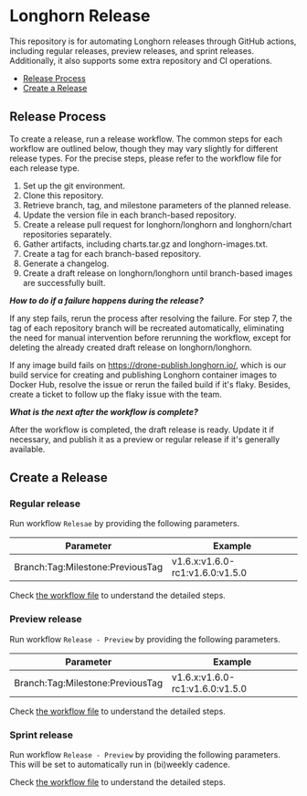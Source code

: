 # Longhorn Release

This repository is for automating Longhorn releases through GitHub actions, including regular releases, preview releases, and sprint releases.
Additionally, it also supports some extra repository and CI operations.

* [Release Process](#release-process)
* [Create a Release](#create-a-release)

## Release Process

To create a release, run a release workflow. The common steps for each workflow are outlined below, though they may vary slightly for different release types.
For the precise steps, please refer to the workflow file for each release type.

1. Set up the git environment.
2. Clone this repository.
3. Retrieve branch, tag, and milestone parameters of the planned release.
4. Update the version file in each branch-based repository.
5. Create a release pull request for longhorn/longhorn and longhorn/chart repositories separately.
6. Gather artifacts, including charts.tar.gz and longhorn-images.txt.
7. Create a tag for each branch-based repository.
8. Generate a changelog.
9. Create a draft release on longhorn/longhorn until branch-based images are successfully built.

*__How to do if a failure happens during the release?__*

If any step fails, rerun the process after resolving the failure.
For step 7, the tag of each repository branch will be recreated automatically,
eliminating the need for manual intervention before rerunning the workflow, except for deleting the already created draft release on longhorn/longhorn.

If any image build fails on https://drone-publish.longhorn.io/,
which is our build service for creating and publishing Longhorn container images to Docker Hub, resolve the issue or rerun the failed build if it's flaky.
Besides, create a ticket to follow up the flaky issue with the team.

*__What is the next after the workflow is complete?__*

After the workflow is completed, the draft release is ready. Update it if necessary, and publish it as a preview or regular release if it's generally available.

## Create a Release

### Regular release

Run workflow `Relesae` by providing the following parameters.

| Parameter                         | Example                         |
| --------------------------------- | ------------------------------- |
| Branch:Tag:Milestone:PreviousTag  | v1.6.x:v1.6.0-rc1:v1.6.0:v1.5.0 |

Check [the workflow file](.github/workflows/release.yml) to understand the detailed steps.

### Preview release

Run workflow `Release - Preview` by providing the following parameters.

| Parameter                         | Example                         |
| --------------------------------- | ------------------------------- |
| Branch:Tag:Milestone:PreviousTag  | v1.6.x:v1.6.0-rc1:v1.6.0:v1.5.0 |

Check [the workflow file](.github/workflows/release-preview.yml) to understand the detailed steps.

### Sprint release

Run workflow `Release - Preview` by providing the following parameters. This will be set to automatically run in (bi)weekly cadence.

Check [the workflow file](.github/workflows/release-sprint.yml) to understand the detailed steps.
